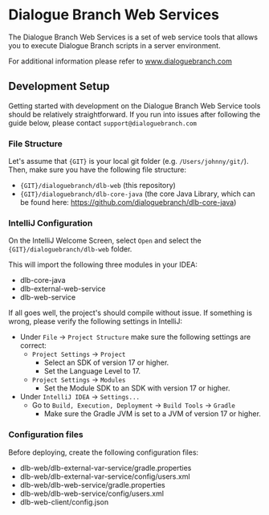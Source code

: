 # Dialogue Branch Web Services
The Dialogue Branch Web Services is a set of web service tools that allows you to execute Dialogue
Branch scripts in a server environment. 

For additional information please refer to www.dialoguebranch.com

## Development Setup
Getting started with development on the Dialogue Branch Web Service tools should be relatively 
straightforward. If you run into issues after following the guide below, please contact 
`support@dialoguebranch.com`

### File Structure
Let's assume that `{GIT}` is your local git folder (e.g. `/Users/johnny/git/`). Then, make sure you
have the following file structure:

* `{GIT}/dialoguebranch/dlb-web` (this repository)
* `{GIT}/dialoguebranch/dlb-core-java` (the core Java Library, which can be found here: 
https://github.com/dialoguebranch/dlb-core-java)

### IntelliJ Configuration
On the IntelliJ Welcome Screen, select `Open` and select the `{GIT}/dialoguebranch/dlb-web` folder.

This will import the following three modules in your IDEA:
* dlb-core-java
* dlb-external-web-service
* dlb-web-service

If all goes well, the project's should compile without issue. If something is wrong, please verify
the following settings in IntelliJ:

* Under `File` -> `Project Structure` make sure the following settings are correct:
  * `Project Settings` -> `Project`
    * Select an SDK of version 17 or higher.
    * Set the Language Level to 17.
  * `Project Settings` -> `Modules`
    * Set the Module SDK to an SDK with version 17 or higher.
* Under `IntelliJ IDEA` -> `Settings...`
  * Go to `Build, Execution, Deployment` -> `Build Tools` -> `Gradle`
    * Make sure the Gradle JVM is set to a JVM of version 17 or higher.

### Configuration files
Before deploying, create the following configuration files:

* dlb-web/dlb-external-var-service/gradle.properties
* dlb-web/dlb-external-var-service/config/users.xml
* dlb-web/dlb-web-service/gradle.properties
* dlb-web/dlb-web-service/config/users.xml
* dlb-web-client/config.json
